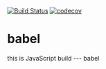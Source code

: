 [![Build Status](https://travis-ci.org/647siqi/babel.svg?branch=master)](https://travis-ci.org/647siqi/babel)
[![codecov](https://codecov.io/gh/647siqi/babel/branch/master/graph/badge.svg)](https://codecov.io/gh/647siqi/babel)

# babel
this is JavaScript build --- babel